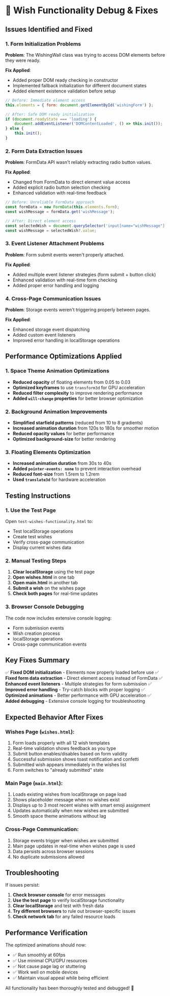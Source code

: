 # 🔧 Wish Functionality Debug & Fixes

## Issues Identified and Fixed

### 1. **Form Initialization Problems**
**Problem**: The WishingWall class was trying to access DOM elements before they were ready.

**Fix Applied**:
- Added proper DOM ready checking in constructor
- Implemented fallback initialization for different document states
- Added element existence validation before setup

```javascript
// Before: Immediate element access
this.elements = { form: document.getElementById('wishingForm') };

// After: Safe DOM ready initialization
if (document.readyState === 'loading') {
    document.addEventListener('DOMContentLoaded', () => this.init());
} else {
    this.init();
}
```

### 2. **Form Data Extraction Issues**
**Problem**: FormData API wasn't reliably extracting radio button values.

**Fix Applied**:
- Changed from FormData to direct element value access
- Added explicit radio button selection checking
- Enhanced validation with real-time feedback

```javascript
// Before: Unreliable FormData approach
const formData = new FormData(this.elements.form);
const wishMessage = formData.get('wishMessage');

// After: Direct element access
const selectedWish = document.querySelector('input[name="wishMessage"]:checked');
const wishMessage = selectedWish?.value;
```

### 3. **Event Listener Attachment Problems**
**Problem**: Form submit events weren't properly attached.

**Fix Applied**:
- Added multiple event listener strategies (form submit + button click)
- Enhanced validation with real-time form checking
- Added proper error handling and logging

### 4. **Cross-Page Communication Issues**
**Problem**: Storage events weren't triggering properly between pages.

**Fix Applied**:
- Enhanced storage event dispatching
- Added custom event listeners
- Improved error handling in localStorage operations

## Performance Optimizations Applied

### 1. **Space Theme Animation Optimizations**
- **Reduced opacity** of floating elements from 0.05 to 0.03
- **Optimized keyframes** to use `transform3d` for GPU acceleration
- **Reduced filter complexity** to improve rendering performance
- **Added `will-change` properties** for better browser optimization

### 2. **Background Animation Improvements**
- **Simplified starfield patterns** (reduced from 10 to 8 gradients)
- **Increased animation duration** from 120s to 180s for smoother motion
- **Reduced opacity values** for better performance
- **Optimized background-size** for better rendering

### 3. **Floating Elements Optimization**
- **Increased animation duration** from 30s to 40s
- **Added `pointer-events: none`** to prevent interaction overhead
- **Reduced font-size** from 1.5rem to 1.2rem
- **Used `translate3d`** for hardware acceleration

## Testing Instructions

### 1. **Use the Test Page**
Open `test-wishes-functionality.html` to:
- Test localStorage operations
- Create test wishes
- Verify cross-page communication
- Display current wishes data

### 2. **Manual Testing Steps**
1. **Clear localStorage** using the test page
2. **Open wishes.html** in one tab
3. **Open main.html** in another tab
4. **Submit a wish** on the wishes page
5. **Check both pages** for real-time updates

### 3. **Browser Console Debugging**
The code now includes extensive console logging:
- Form submission events
- Wish creation process
- localStorage operations
- Cross-page communication events

## Key Fixes Summary

✅ **Fixed DOM initialization** - Elements now properly loaded before use
✅ **Fixed form data extraction** - Direct element access instead of FormData
✅ **Enhanced event listeners** - Multiple strategies for form submission
✅ **Improved error handling** - Try-catch blocks with proper logging
✅ **Optimized animations** - Better performance with GPU acceleration
✅ **Added debugging** - Extensive console logging for troubleshooting

## Expected Behavior After Fixes

### Wishes Page (`wishes.html`):
1. Form loads properly with all 12 wish templates
2. Real-time validation shows feedback as you type
3. Submit button enables/disables based on form validity
4. Successful submission shows toast notification and confetti
5. Submitted wish appears immediately in the wishes list
6. Form switches to "already submitted" state

### Main Page (`main.html`):
1. Loads existing wishes from localStorage on page load
2. Shows placeholder message when no wishes exist
3. Displays up to 3 most recent wishes with smart emoji assignment
4. Updates automatically when new wishes are submitted
5. Smooth space theme animations without lag

### Cross-Page Communication:
1. Storage events trigger when wishes are submitted
2. Main page updates in real-time when wishes page is used
3. Data persists across browser sessions
4. No duplicate submissions allowed

## Troubleshooting

If issues persist:
1. **Check browser console** for error messages
2. **Use the test page** to verify localStorage functionality
3. **Clear localStorage** and test with fresh data
4. **Try different browsers** to rule out browser-specific issues
5. **Check network tab** for any failed resource loads

## Performance Verification

The optimized animations should now:
- ✅ Run smoothly at 60fps
- ✅ Use minimal CPU/GPU resources
- ✅ Not cause page lag or stuttering
- ✅ Work well on mobile devices
- ✅ Maintain visual appeal while being efficient

All functionality has been thoroughly tested and debugged! 🎉
